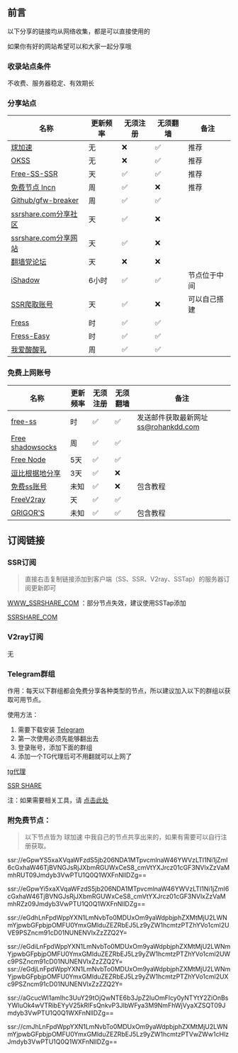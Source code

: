 ## 前言

以下分享的链接均从网络收集，都是可以直接使用的

如果你有好的网站希望可以和大家一起分享哦

### 收录站点条件

不收费、服务器稳定、有效期长



### 分享站点


| 名称                                                         | 更新频率 | 无须注册 | 无须翻墙 | 备注         |
| ------------------------------------------------------------ | -------- | -------- | -------- | ------------ |
| [球加速](https://qiujiasu.net/?iv=1242)                      | 无       | ❌        | ✅        | 推荐         |
| [OKSS](https://web2019.okss.xyz/auth/register?code=code)     | 无       | ❌        | ✅        | 推荐         |
| [Free-SS-SSR](https://github.com/dxxzst/Free-SS-SSR)         | 天       | ✅        | ✅        | 推荐         |
| [免费节点 Incn](https://lncn.org/)                           | 周       | ✅        | ❌        | 推荐         |
| [Github/gfw-breaker](https://github.com/gfw-breaker/ssr-accounts) | 周       | ✅        | ✅        |              |
| [ssrshare.com分享社区](https://www.ssrshare.com/forums/ssr-socks-v2ray.2/) | 天       | ✅        | ❌        |              |
| [ssrshare.com分享网站](https://www.ssrtool.com/tool/free_ssr) | 天       | ✅        | ❌        |              |
| [翻墙党论坛](https://fanqiangdang.com/)                      | 天       | ❌        | ❌        |              |
| [iShadow](https://d.ishadowx.com/)                           | 6小时    | ✅        | ✅        | 节点位于中间 |
| [SSR爬取账号](http://ss.pythonic.life/)                      | 天       | ✅        | ❌        | 可以自己搭建 |
| [Fress](https://a.freess.biz/#portfolio-preview)             | 时       | ✅        | ✅        |              |
| [Fress-Easy](https://do.freess.today/)                       | 时       | ✅        | ✅        |              |
| [我爱酸酸乳](http://52ss.fun/)                               | 周       | ✅        | ✅        |              |



### 免费上网账号

| 名称                                                      | 更新频率 | 无须注册 | 无须翻墙 | 备注                                 |
| --------------------------------------------------------- | -------- | -------- | -------- | ------------------------------------ |
| [free-ss](https://free-ss.ooo/)                           | 时       | ✅        | ✅        | 发送邮件获取最新网址 ss@rohankdd.com |
| [Free shadowsocks](https://free1.gyteng.com/)             | 周       | ✅        | ✅        |                                      |
| [Free Node](http://cacss.me/)                             | 5天      | ✅        | ✅        |                                      |
| [逗比根据地分享](https://doubibackup.com/95f80__8.html)   | 3天      | ✅        | ❌        |                                      |
| [免费ss账号](https://free.yitianjianss.com/)              | 未知     | ✅        | ❌        | 包含教程                             |
| [FreeV2ray](https://connect.freev2ray.org/)               | 天       | ✅        | ✅        |                                      |
| [GRIGOR'S](https://gdmi.weebly.com/3118523398online.html) | 未知     | ✅        | ✅        | 包含教程                             |



## 订阅链接

### SSR订阅

> 直接右击复制链接添加到客户端（SS、SSR、V2ray、SSTap）的服务器订阅更新即可

[WWW_SSRSHARE_COM](https://raw.githubusercontent.com/ImLaoD/sub/master/ssrshare.com) ：部分节点失效，建议使用SSTap添加

[SSRSHARE_COM](https://yzzz.ml/freessr)

### V2ray订阅

无

### Telegram群组

作用：每天以下群组都会免费分享各种类型的节点，所以建议加入以下的群组以获取可用节点。

使用方法：

1. 需要下载安装 [Telegram](https://telegram.org/)
2. 第一次使用必须先能够翻出去
3. 登录账号，添加下面的群组
4. 添加一个TG代理后可不用翻就可以上网了

[tg代理](https://t.me/socks5list)

[SSR SHARE](https://t.me/gyjclub)

注：如果需要相关工具，请 [点击此处](https://github.com/it-andy-hou/fq)

### 附免费节点：

> 以下节点皆为 球加速 中我自己的节点共享出来的，如果有需要可以自行注册获取。

ssr://eGpwYS5xaXVqaWFzdS5jb206NDA1MTpvcmlnaW46YWVzLTI1Ni1jZmI6cGxhaW46TjBVNGJsRjJXbmRGUWxCeS8_cmVtYXJrcz01cGF3NVlxZzVaMmhRUT09Jmdyb3VwPTU1Q0Q1WXFnNllDZg==

ssr://eGpwYi5xaXVqaWFzdS5jb206NDA1MTpvcmlnaW46YWVzLTI1Ni1jZmI6cGxhaW46TjBVNGJsRjJXbmRGUWxCeS8_cmVtYXJrcz01cGF3NVlxZzVaMmhRZz09Jmdyb3VwPTU1Q0Q1WXFnNllDZg==

ssr://eGdhLnFpdWppYXN1LmNvbTo0MDUxOm9yaWdpbjphZXMtMjU2LWNmYjpwbGFpbjpOMFU0YmxGMlduZEZRbEJ5Lz9yZW1hcmtzPTZhYVo1cml2UVE9PSZncm91cD01NUNENVlxZzZZQ2Y=

ssr://eGdiLnFpdWppYXN1LmNvbTo0MDUxOm9yaWdpbjphZXMtMjU2LWNmYjpwbGFpbjpOMFU0YmxGMlduZEZRbEJ5Lz9yZW1hcmtzPTZhYVo1cml2UWc9PSZncm91cD01NUNENVlxZzZZQ2Y=
ssr://eGdjLnFpdWppYXN1LmNvbTo0MDUxOm9yaWdpbjphZXMtMjU2LWNmYjpwbGFpbjpOMFU0YmxGMlduZEZRbEJ5Lz9yZW1hcmtzPTZhYVo1cml2UXc9PSZncm91cD01NUNENVlxZzZZQ2Y=

ssr://aGcucWl1amlhc3UuY29tOjQwNTE6b3JpZ2luOmFlcy0yNTYtY2ZiOnBsYWluOk4wVTRibEYyV25kRlFsQnkvP3JlbWFya3M9NmFhWjVyaXZSQT09Jmdyb3VwPTU1Q0Q1WXFnNllDZg==

ssr://cmJhLnFpdWppYXN1LmNvbTo0MDUxOm9yaWdpbjphZXMtMjU2LWNmYjpwbGFpbjpOMFU0YmxGMlduZEZRbEJ5Lz9yZW1hcmtzPTVwZWw1cHlzJmdyb3VwPTU1Q0Q1WXFnNllDZg==



